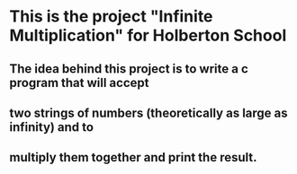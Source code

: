 # This is the project "Infinite Multiplication" for Holberton School


## The idea behind this project is to write a c program that will accept
## two strings of numbers (theoretically as large as infinity) and to
## multiply them together and print the result.
